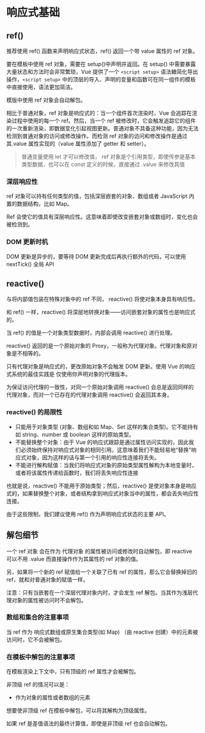 # 响应式基础

## ref()

推荐使用 ref() 函数来声明响应式状态，ref() 返回一个带 value 属性的 ref 对象。

要在模板中使用 ref 对象，需要在 setup()中声明并返回。在 setup() 中需要暴露大量状态和方法时会非常繁琐，Vue 提供了一个 `<script setup>` 语法糖简化导出操作，`<script setup>` 中的顶层的导入、声明的变量和函数可在同一组件的模板中直接使用，语法更加简洁。

模版中使用 ref 对象会自动解包。

相比于普通对象，ref 对象是响应式的：当一个组件首次渲染时，Vue 会追踪在渲染过程中使用的每一个 ref。然后，当一个 ref 被修改时，它会触发追踪它的组件的一次重新渲染，即数据变化引起视图更新。普通对象不具备这种功能，因为无法检测到普通对象的访问或修改操作。而检测 ref 对象的访问和修改操作是通过其.value 属性实现的（value 属性添加了 getter 和 setter）。

> 普通变量使用 let 才可以修改值， ref 对象是个引用类型，即使传参是基本类型数据，也可以在 const 定义的时候，直接通过 .value 来修改其值

### 深层响应性

ref 对象可以持有任何类型的值，包括深层嵌套的对象、数组或者 JavaScript 内置的数据结构，比如 Map。

Ref 会使它的值具有深层响应性。这意味着即使改变嵌套对象或数组时，变化也会被检测到。

### DOM 更新时机

DOM 更新是异步的，要等待 DOM 更新完成后再执行额外的代码，可以使用 nextTick() 全局 API

## reactive()

与将内部值包装在特殊对象中的 ref 不同， reactive() 将使对象本身具有响应性。

和 ref() 一样，reactive() 将深层地转换对象——访问嵌套对象的属性也是响应式的。

当 ref() 的值是一个对象类型数据时，内部会调用 reactive() 进行处理。

reactive() 返回的是一个原始对象的 Proxy，一般称为代理对象。代理对象和原对象是不相等的。

只有代理对象是响应式的，更改原始对象不会触发 DOM 更新。使用 Vue 的响应式系统的最佳实践是 仅使用你声明对象的代理版本。

为保证访问代理的一致性，对同一个原始对象调用 reactive() 会总是返回同样的代理对象，而对一个已存在的代理对象调用 reactive() 会返回其本身。

### reactive() 的局限性

- 只能用于对象类型 (对象、数组和如 Map、Set 这样的集合类型)。它不能持有如 string、number 或 boolean 这样的原始类型。
- 不能替换整个对象：由于 Vue 的响应式跟踪是通过属性访问实现的，因此我们必须始终保持对响应式对象的相同引用。这意味着我们不能轻易地“替换”响应式对象，因为这样的话与第一个引用的响应性连接将丢失。
- 不能进行解构赋值：当我们将响应式对象的原始类型属性解构为本地变量时，或者将该属性传递给函数时，我们将丢失响应性连接

也就是说，reactive() 不能用于原始类型；然后，reactive() 是使对象本身是响应式的，如果替换整个对象，或者结构拿到响应式对象当中的属性，都会丢失响应性连接。

由于这些限制，我们建议使用 ref() 作为声明响应式状态的主要 API。

## 解包细节

一个 ref 对象 会在作为 代理对象 的属性被访问或修改时自动解包，即 reactive 可以不用 .value 而直接操作作为其属性的 ref 对象的值。

另，如果将一个新的 ref 赋值给一个关联了已有 ref 的属性，那么它会替换掉旧的 ref，就和对普通对象的赋值一样。

注意：只有当嵌套在一个深层代理对象内时，才会发生 ref 解包。当其作为浅层代理对象的属性被访问时不会解包。

### 数组和集合的注意事项

当 ref 作为 响应式数组或原生集合类型(如 Map) （由 reactive 创建）中的元素被访问时，它不会被解包。

### 在模板中解包的注意事项

在模板渲染上下文中，只有顶级的 ref 属性才会被解包。

非顶级 ref 的情况可以是：

- 作为对象的属性或者数组的元素

想要使非顶级 ref 在模板中解包，可以将其解构为顶级属性。

如果 ref 是差值语法的最终计算值，即使是非顶级 ref 也会自动解包。
